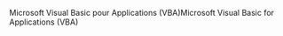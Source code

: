 <span data-ttu-id="65ed2-101">Microsoft Visual Basic pour Applications (VBA)</span><span class="sxs-lookup"><span data-stu-id="65ed2-101">Microsoft Visual Basic for Applications (VBA)</span></span>